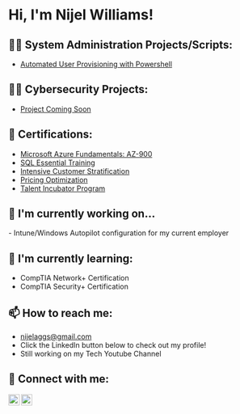 <h1>Hi, I'm Nijel Williams! 
<h2>👨‍💻 System Administration Projects/Scripts:</h2>

  - [Automated User Provisioning with Powershell](https://github.com/nijelaggs/Automated-User-Provisioning)


<h2>👮‍♂️ Cybersecurity Projects:</h2>

  - [Project Coming Soon]()
    
<h2>📃 Certifications:</h2>

  - [Microsoft Azure Fundamentals: AZ-900](https://drive.google.com/file/d/1A-KvJD00taRojEg2ehoy-dJEitWl3Xv8/view?usp=drive_link)
  - [SQL Essential Training](https://drive.google.com/file/d/17Y8qeGyQnlPoIxPbNmQkmaImspZTrzrk/view?usp=sharing)
  - [Intensive Customer Stratification](https://drive.google.com/file/d/1hYo-9C1X_sAQgDMu_pkbu9ksi1EGgEem/view?usp=sharing)
  - [Pricing Optimization](https://drive.google.com/file/d/1a2bskGF0OkkmY2FFJZczA8evwyBfSeh-/view?usp=sharing)
  - [Talent Incubator Program](https://drive.google.com/file/d/1shjJm5EgXK1SHMbWD5lx47akg_Al-upE/view?usp=drive_link)

<h2>🔭 I'm currently working on...</h2>
  - Intune/Windows Autopilot configuration for my current employer


<h2>🌱 I'm currently learning:</h2>

  - CompTIA Network+ Certification
  - CompTIA Security+ Certification


 <h2>📫 How to reach me:</h2>

  - nijelaggs@gmail.com
  - Click the LinkedIn button below to check out my profile!
  - Still working on my Tech Youtube Channel

<h2> 🤳 Connect with me:</h2>

[<img align="left" alt="NijelWilliams | YouTube" width="22px" src="https://cdn.jsdelivr.net/npm/simple-icons@v3/icons/youtube.svg" />][youtube]
[<img align="left" alt="NijelWilliams | LinkedIn" width="22px" src="https://cdn.jsdelivr.net/npm/simple-icons@v3/icons/linkedin.svg" />][linkedin]


[youtube]: https://www.youtube.com/c/
[linkedin]: https://linkedin.com/in/nijel-w-26228917a/ 

